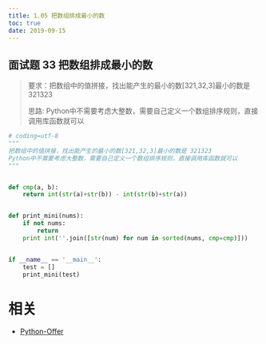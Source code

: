 ```yaml
---
title: 1.05 把数组排成最小的数
toc: true
date: 2019-09-15
---
```


## 面试题 33 把数组排成最小的数
> 要求：把数组中的值拼接，找出能产生的最小的数[321,32,3]最小的数是 321323
>
> 思路: Python中不需要考虑大整数，需要自己定义一个数组排序规则，直接调用库函数就可以

```python
# coding=utf-8
"""
把数组中的值拼接，找出能产生的最小的数[321,32,3]最小的数是 321323
Python中不需要考虑大整数，需要自己定义一个数组排序规则，直接调用库函数就可以
"""


def cmp(a, b):
    return int(str(a)+str(b)) - int(str(b)+str(a))


def print_mini(nums):
    if not nums:
        return
    print int(''.join([str(num) for num in sorted(nums, cmp=cmp)]))


if __name__ == '__main__':
    test = []
    print_mini(test)

```



# 相关

- [Python-Offer](https://github.com/JushuangQiao/Python-Offer)
